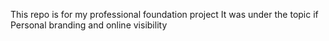 This repo is for my professional foundation project
It was under the topic if Personal branding and online visibility
